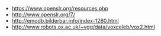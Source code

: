* https://www.openslr.org/resources.php
* http://www.openslr.org/7/
* http://emodb.bilderbar.info/index-1280.html
* http://www.robots.ox.ac.uk/~vgg/data/voxceleb/vox2.html
